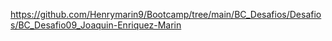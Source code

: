 https://github.com/Henrymarin9/Bootcamp/tree/main/BC_Desafios/Desafios/BC_Desafio09_Joaquin-Enriquez-Marin